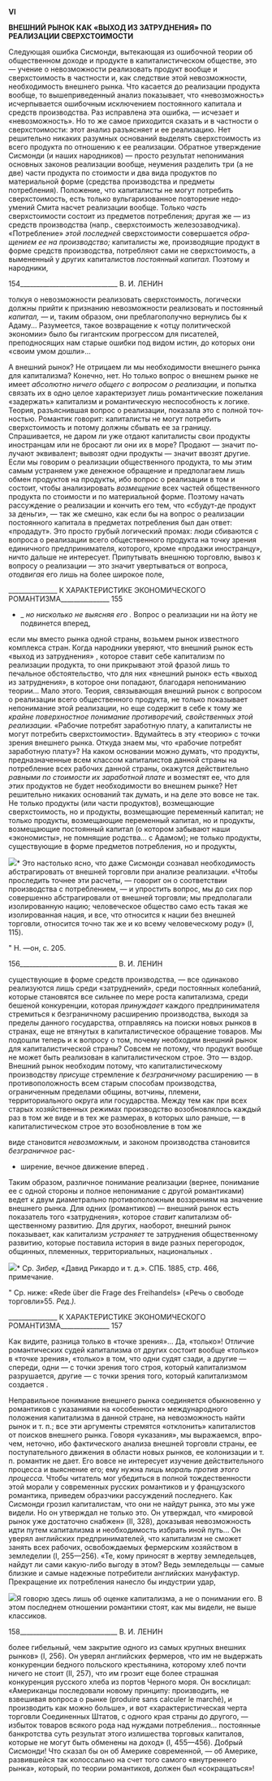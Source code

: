 **VI**

**ВНЕШНИЙ РЫНОК КАК «ВЫХОД ИЗ ЗАТРУДНЕНИЯ»** **ПО РЕАЛИЗАЦИИ СВЕРХСТОИМОСТИ**

Следующая ошибка Сисмонди, вытекающая из ошибочной теории об общественном доходе и продукте в капиталистическом обществе, это — учение о невозможности реа­лизовать продукт вообще и сверхстоимость в частности и, как следствие этой невоз­можности, необходимость внешнего рынка. Что касается до реализации продукта во­обще, то вышеприведенный анализ показывает, что «невозможность» исчерпывается ошибочным исключением постоянного капитала и средств производства. Раз исправле­на эта ошибка, — исчезает и «невозможность». Но то же самое приходится сказать и в частности о сверхстоимости: этот анализ разъясняет и ее реализацию. Нет решительно никаких разумных оснований выделять сверхстоимость из всего продукта по отноше­нию к ее реализации. Обратное утверждение Сисмонди (и наших народников) — про­сто результат непонимания основных законов реализации вообще, неумения разделить три (а не две) части продукта по стоимости и два вида продуктов по материальной форме (средства производства и предметы потребления). Положение, что капиталисты не могут потребить сверхстоимость, есть только вульгаризованное повторение недо­умений Смита насчет реализации вообще. Только _часть_ сверхстоимости состоит из предметов потребления; другая же — из средств производства (напр., сверхстоимость железозаводчика). «Потребление» _этой последней_ сверхстоимости совершается _обра­щением ее на производство;_ капиталисты же, производящие продукт в форме средств производства, потребляют сами не сверхстоимость, а вымененный у других капитали­стов _постоянный капитал._ Поэтому и народники,

  

154______________________________ В. И. ЛЕНИН

толкуя о невозможности реализовать сверхстоимость, логически должны прийти к при­знанию невозможности реализовать и постоянный _капитал,_ — и, таким образом, они преблагополучно вернулись бы к Адаму... Разумеется, такое возвращение к «отцу по­литической экономии» было бы гигантским прогрессом для писателей, преподносящих нам старые ошибки под видом истин, до которых они «своим умом дошли»...

А внешний рынок? Не отрицаем ли мы необходимости внешнего рынка для капита­лизма? Конечно, нет. Но только вопрос о внешнем рынке не имеет _абсолютно ничего общего с вопросом о реализации,_ и попытка связать их в одно целое характеризует лишь романтические пожелания «задержать» капитализм и романтическую неспособ­ность к логике. Теория, разъяснившая вопрос о реализации, показала это с полной точ­ностью. Романтик говорит: капиталисты не могут потребить сверхстоимость и потому должны сбывать ее за границу. Спрашивается, не даром ли уже отдают капиталисты свои продукты иностранцам или не бросают ли они их в море? Продают — значит по­лучают эквивалент; вывозят одни продукты — значит ввозят другие. Если мы говорим о реализации общественного продукта, то мы этим самым устраняем уже денежное об­ращение и предполагаем лишь обмен продуктов на продукты, ибо вопрос о реализации в том и состоит, чтобы анализировать _возмещение_ всех частей общественного продукта по стоимости и по материальной форме. Поэтому начать рассуждение о реализации и кончить его тем, что «сбудут-де продукт за деньги», — так же смешно, как если бы на вопрос о реализации постоянного капитала в предметах потребления был дан ответ: «продадут». Это просто грубый логический промах: люди сбиваются с вопроса о реали­зации всего общественного продукта на точку зрения единичного предпринимателя, которого, кроме «продажи иностранцу», ничто дальше не интересует. Припутывать внешнюю торговлю, вывоз к вопросу о реализации — это значит увертываться от во­проса, _отодвигая_ его лишь на более широкое поле,

  

_______________ К ХАРАКТЕРИСТИКЕ ЭКОНОМИЧЕСКОГО РОМАНТИЗМА_______________ 155

* _ _но нисколько не выясняя его ._ Вопрос о реализации ни на йоту не подвинется вперед,

если мы вместо рынка одной страны, возьмем рынок известного комплекса стран. Ко­гда народники уверяют, что внешний рынок есть «выход из затруднения» , которое ставит себе капитализм по реализации продукта, то они прикрывают этой фразой лишь то печальное обстоятельство, что для них «внешний рынок» есть «выход из затрудне­ния», в которое они попадают, благодаря непониманию теории... Мало этого. Теория, связывающая внешний рынок с вопросом о реализации всего общественного продукта, не только показывает непонимание этой реализации, но еще содержит в себе к тому же _крайне поверхностное понимание противоречий, свойственных этой реализации._ «Ра­бочие потребят заработную плату, а капиталисты не могут потребить сверхстоимости». Вдумайтесь в эту «теорию» с точки зрения внешнего рынка. Откуда знаем мы, что «ра­бочие потребят заработную плату»? На каком основании можно думать, что продукты, предназначенные всем классом капиталистов данной страны на потребление всех рабо­чих данной страны, окажутся действительно _равными по стоимости их заработной_ _плате_ и возместят ее, что для _этих_ продуктов не будет необходимости во внешнем рынке? Нет решительно никаких оснований так думать, и на деле это вовсе не так. Не только продукты (или части продуктов), возмещающие сверхстоимость, но и продукты, возмещающие переменный капитал; не только продукты, возмещающие переменный капитал, но и продукты, возмещающие постоянный капитал (о котором забывают наши «экономисты», не помнящие родства... с Адамом); не только продукты, существующие в форме предметов потребления, но и продукты,

![](file:///C:/Users/bot32/AppData/Local/Temp/msohtmlclip1/01/clip_image001.png)* Это настолько ясно, что даже Сисмонди сознавал необходимость абстрагировать от внешней тор­говли при анализе реализации. «Чтобы проследить точнее эти расчеты, — говорит он о соответствии производства с потреблением, — и упростить вопрос, мы до сих пор совершенно абстрагировали от внешней торговли; мы предполагали изолированную нацию; человеческое общество само есть такая же изолированная нация, и все, что относится к нации без внешней торговли, относится точно так же и ко всему человеческому роду» (I, 115).

" Н. —он, с. 205.

  

156______________________________ В. И. ЛЕНИН

существующие в форме средств производства, — все одинаково реализуются лишь среди «затруднений», среди постоянных колебаний, которые становятся все сильнее по мере роста капитализма, среди бешеной конкуренции, которая _принуждает_ каждого предпринимателя стремиться к безграничному расширению производства, выходя за пределы данного государства, отправляясь на поиски новых рынков в странах, еще не втянутых в капиталистическое обращение товаров. Мы подошли теперь и к вопросу о том, почему необходим внешний рынок для капиталистической страны? Совсем не по­тому, что продукт вообще не может быть реализован в капиталистическом строе. Это — вздор. Внешний рынок необходим потому, что капиталистическому производству _присуще_ стремление к _безграничному_ расширению — в противоположность всем ста­рым способам производства, ограниченным пределами общины, вотчины, племени, территориального округа или государства. Между тем как при всех старых хозяйствен­ных режимах производство возобновлялось каждый раз в том же виде и в тех же разме­рах, в которых шло раньше, — в капиталистическом строе это возобновление в том же

виде становится _невозможным,_ и законом производства становится _безграничное_ рас-

* ширение, вечное движение вперед .

Таким образом, различное понимание реализации (вернее, понимание ее с одной стороны и полное непонимание с другой романтиками) ведет к двум диаметрально про­тивоположным воззрениям на значение внешнего рынка. Для одних (романтиков) — внешний рынок есть показатель того «затруднения», которое _ставит_ капитализм об­щественному развитию. Для других, наоборот, внешний рынок показывает, как капита­лизм _устраняет_ те затруднения общественному развитию, которые поставила история в виде разных перегородок, общинных, племенных, территориальных, национальных .

![](file:///C:/Users/bot32/AppData/Local/Temp/msohtmlclip1/01/clip_image002.png)* Ср. _Зибер,_ «Давид Рикардо и т. д.». СПБ. 1885, стр. 466, примечание.

" Ср. ниже: «Rede über die Frage des Freihandels» («Речь о свободе торговли»55. _Ред.)._

  

_______________ К ХАРАКТЕРИСТИКЕ ЭКОНОМИЧЕСКОГО РОМАНТИЗМА_______________ 157

Как видите, разница только в «точке зрения»... Да, «только»! Отличие романтиче­ских судей капитализма от других состоит вообще «только» в «точке зрения», «только» в том, что одни судят сзади, а другие — спереди, одни — с точки зрения того строя, ко­торый капитализмом разрушается, другие — с точки зрения того, который капитализ­мом создается .

Неправильное понимание внешнего рынка соединяется обыкновенно у романтиков с указаниями на «особенности» международного положения капитализма в данной стра­не, на невозможность найти рынок и т. п.; все эти аргументы стремятся «отклонить» капиталистов от поисков внешнего рынка. Говоря «указания», мы выражаемся, впро­чем, неточно, ибо фактического анализа внешней торговли страны, ее поступательного движения в области новых рынков, ее колонизации и т. п. романтик не дает. Его вовсе не интересует изучение действительного процесса и выяснение его; ему нужна лишь _мораль против этого процесса._ Чтобы читатель мог убедиться в полной тождественно­сти этой морали у современных русских романтиков и у французского романтика, при­ведем образчики рассуждений последнего. Как Сисмонди грозил капиталистам, что они не найдут рынка, это мы уже видели. Но он утверждал не только это. Он утверждал, что «мировой рынок уже достаточно снабжен» (II, 328), доказывая невозможность идти пу­тем капитализма и необходимость избрать иной путь... Он уверял английских предпри­нимателей, что капитализм не сможет занять всех рабочих, освобождаемых фермер­ским хозяйством в земледелии (I, 255—256). «Те, кому приносят в жертву земледель­цев, найдут ли сами какую-либо выгоду в этом? Ведь земледельцы — самые близкие и самые надежные потребители английских мануфактур. Прекращение их потребления нанесло бы индустрии удар,

![](file:///C:/Users/bot32/AppData/Local/Temp/msohtmlclip1/01/clip_image003.png)Я говорю здесь лишь об оценке капитализма, а не о понимании его. В этом последнем отношении романтики стоят, как мы видели, не выше классиков.

  

158______________________________ В. И. ЛЕНИН

более гибельный, чем закрытие одного из самых крупных внешних рынков» (I, 256). Он уверял английских фермеров, что им не выдержать конкуренции бедного польского крестьянина, которому хлеб почти ничего не стоит (II, 257), что им грозит еще более страшная конкуренция русского хлеба из портов Черного моря. Он восклицал: «Амери­канцы последовали новому принципу: производить, не взвешивая вопроса о рынке (produire sans calculer le marché), и производить как можно больше», и вот «характери­стическая черта торговли Соединенных Штатов, с одного края страны до другого, — избыток товаров всякого рода над нуждами потребления... постоянные банкротства суть результат этого излишества торговых капиталов, которые не могут быть обменены на доход» (I, 455—456). Добрый Сисмонди! Что сказал бы он об Америке современной, — об Америке, развившейся так колоссально на счет того самого «внутреннего рынка», который, по теории романтиков, должен был «сокращаться»!